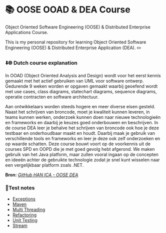 # 📚 OOSE OOAD & DEA Course
Object Oriented Software Engineering (OOSE) & Distributed Enterprise Applications Course.

This is my personal repository for learning Object Oriented Software Engineering (OOSE) & Distributed Enterprise Application (DEA). ✏️

### ⬇️🌐 Dutch course explanation
In OOAD (Object Oriented Analysis and Design) wordt voor het eerst kennis gemaakt met het actief gebruiken van UML voor software ontwerp. Gedurende 9 weken worden er opgaven gemaakt waarbij geoefend wordt met use cases, class diagrams, statechart diagrams, sequence diagrams, operatie contracten en software architectuur.

Aan ontwikkelaars worden steeds hogere en meer diverse eisen gesteld. Naast het schrijven van broncode, moet je kwaliteit kunnen leveren, in teams kunnen werken, onderzoek kunnen doen naar nieuwe technologieën en frameworks en daarbij je keuzes goed onderbouwen en beschrijven. In de course DEA leer je behalve het schrijven van broncode ook hoe je deze testbaar en onderhoudbaar maakt en houdt. Daarbij maak je gebruik van verschillende tools en frameworks en leer je deze ook zelf onderzoeken en op waarde schatten. 
Deze course bouwt voort op de voorkennis uit de courses SPD en OOPD die je met goed gevolg hebt afgerond. We maken gebruik van het Java platform, maar zullen vooral ingaan op de concepten en ideeën achter de gebruikte technologie zodat je snel kunt wisselen naar een vergelijkbaar platform zoals .NET.

**Bron:** *[GitHub HAN ICA - OOSE DEA](https://github.com/HANICA-DEA)*


### 📓Test notes
- [Exceptions](https://github.com/aaron5670/OOSE-Course/blob/master/exceptions.md)
- [Maven](https://github.com/aaron5670/OOSE-Course/blob/master/maven.md)
- [Multi Threading](https://github.com/aaron5670/OOSE-Course/blob/master/multi-threading.md)
- [Refactoring](https://github.com/aaron5670/OOSE-Course/blob/master/refactoring.md)
- [Unit Testing](https://github.com/aaron5670/OOSE-Course/blob/master/unit-tests.md)
- [Stream](https://github.com/aaron5670/OOSE-Course/blob/master/stream.md)
